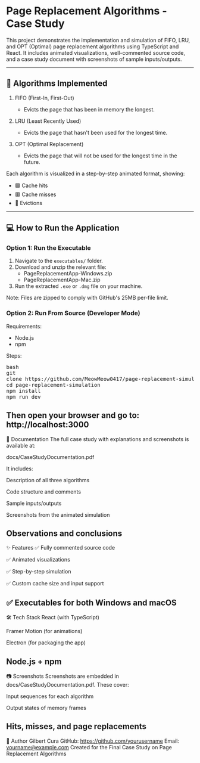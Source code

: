 # Page Replacement Algorithms - Case Study

This project demonstrates the implementation and simulation of FIFO, LRU, and OPT (Optimal) page replacement algorithms using TypeScript and React. It includes animated visualizations, well-commented source code, and a case study document with screenshots of sample inputs/outputs.

-------
## 🧠 Algorithms Implemented

1. FIFO (First-In, First-Out)  
   - Evicts the page that has been in memory the longest.

2. LRU (Least Recently Used)  
   - Evicts the page that hasn't been used for the longest time.

3. OPT (Optimal Replacement)  
   - Evicts the page that will not be used for the longest time in the future.

Each algorithm is visualized in a step-by-step animated format, showing:
- 🟩 Cache hits
- 🟥 Cache misses
- 🔄 Evictions

------

## 💻 How to Run the Application

### Option 1: Run the Executable

1. Navigate to the `executables/` folder.
2. Download and unzip the relevant file:
   - PageReplacementApp-Windows.zip
   - PageReplacementApp-Mac.zip
3. Run the extracted `.exe` or `.dmg` file on your machine.

Note: Files are zipped to comply with GitHub's 25MB per-file limit.

### Option 2: Run From Source (Developer Mode)

Requirements:
- Node.js
- npm

Steps:
<pre>
bash 
git 
clone https://github.com/MeowMeow0417/page-replacement-simulation.git 
cd page-replacement-simulation 
npm install 
npm run dev 
</pre>

Then open your browser and go to: http://localhost:3000
----
📄 Documentation
The full case study with explanations and screenshots is available at:

docs/CaseStudyDocumentation.pdf

It includes:

Description of all three algorithms

Code structure and comments

Sample inputs/outputs

Screenshots from the animated simulation

Observations and conclusions
---
✨ Features
✅ Fully commented source code

✅ Animated visualizations

✅ Step-by-step simulation

✅ Custom cache size and input support

✅ Executables for both Windows and macOS
---
🛠 Tech Stack
React (with TypeScript)

Framer Motion (for animations)

Electron (for packaging the app)

Node.js + npm
---
📷 Screenshots
Screenshots are embedded in docs/CaseStudyDocumentation.pdf. These cover:

Input sequences for each algorithm

Output states of memory frames

Hits, misses, and page replacements
---
👤 Author
Gilbert Cura
GitHub: https://github.com/yourusername
Email: yourname@example.com
Created for the Final Case Study on Page Replacement Algorithms

